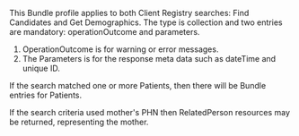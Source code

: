 This Bundle profile applies to both Client Registry searches: Find Candidates and Get Demographics.  The type is collection and two entries are mandatory:  operationOutcome and parameters.
1. OperationOutcome is for warning or error messages.
3. The Parameters is for the response meta data such as dateTime and unique ID.

If the search matched one or more Patients, then there will be Bundle entries for Patients.

If the search criteria used mother's PHN then RelatedPerson resources may be returned, representing the mother.
